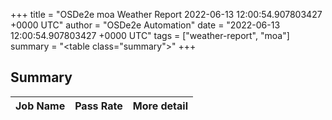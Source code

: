 +++
title = "OSDe2e moa Weather Report 2022-06-13 12:00:54.907803427 +0000 UTC"
author = "OSDe2e Automation"
date = "2022-06-13 12:00:54.907803427 +0000 UTC"
tags = ["weather-report", "moa"]
summary = "<table class=\"summary\"></table>"
+++
## Summary

| Job Name | Pass Rate | More detail |
|----------|-----------|-------------|





